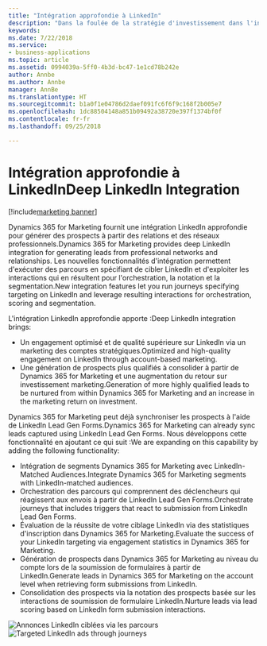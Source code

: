 ```yaml
---
title: "Intégration approfondie à LinkedIn"
description: "Dans la foulée de la stratégie d'investissement dans l'intégration de LinkedIn, Dynamics 365 for Marketing offre une intégration plus étroite pour la génération de prospects à partir des relations et des réseaux professionnels dans LinkedIn."
keywords: 
ms.date: 7/22/2018
ms.service:
- business-applications
ms.topic: article
ms.assetid: 0994039a-5ff0-4b3d-bc47-1e1cd78b242e
author: Annbe
ms.author: Annbe
manager: AnnBe
ms.translationtype: HT
ms.sourcegitcommit: b1a0f1e04786d2daef091fc6f6f9c168f2b005e7
ms.openlocfilehash: 1dc88504148a851b09492a38720e397f1374bf0f
ms.contentlocale: fr-fr
ms.lasthandoff: 09/25/2018

---
```


# <a name="deep-linkedin-integration"></a><span data-ttu-id="75d1d-103">Intégration approfondie à LinkedIn</span><span class="sxs-lookup"><span data-stu-id="75d1d-103">Deep LinkedIn Integration</span></span>

[!include[marketing banner](../../includes/marketing.md)]



<span data-ttu-id="75d1d-104">Dynamics 365 for Marketing fournit une intégration LinkedIn approfondie pour générer des prospects à partir des relations et des réseaux professionnels.</span><span class="sxs-lookup"><span data-stu-id="75d1d-104">Dynamics 365 for Marketing provides deep LinkedIn integration for generating leads from professional networks and relationships.</span></span> <span data-ttu-id="75d1d-105">Les nouvelles fonctionnalités d'intégration permettent d'exécuter des parcours en spécifiant de cibler LinkedIn et d'exploiter les interactions qui en résultent pour l'orchestration, la notation et la segmentation.</span><span class="sxs-lookup"><span data-stu-id="75d1d-105">New integration features let you run journeys specifying targeting on LinkedIn and  leverage resulting interactions for orchestration, scoring and segmentation.</span></span>

<span data-ttu-id="75d1d-106">L'intégration LinkedIn approfondie apporte :</span><span class="sxs-lookup"><span data-stu-id="75d1d-106">Deep LinkedIn integration brings:</span></span>

- <span data-ttu-id="75d1d-107">Un engagement optimisé et de qualité supérieure sur LinkedIn via un marketing des comptes stratégiques.</span><span class="sxs-lookup"><span data-stu-id="75d1d-107">Optimized and high-quality engagement on LinkedIn through account-based marketing.</span></span>
- <span data-ttu-id="75d1d-108">Une génération de prospects plus qualifiés à consolider à partir de Dynamics 365 for Marketing et une augmentation du retour sur investissement marketing.</span><span class="sxs-lookup"><span data-stu-id="75d1d-108">Generation of more highly qualified leads to be nurtured from within Dynamics 365 for Marketing and an increase in the marketing return on investment.</span></span>
 
<span data-ttu-id="75d1d-109">Dynamics 365 for Marketing peut déjà synchroniser les prospects à l'aide de LinkedIn Lead Gen Forms.</span><span class="sxs-lookup"><span data-stu-id="75d1d-109">Dynamics 365 for Marketing can already sync leads captured using LinkedIn Lead Gen Forms.</span></span> <span data-ttu-id="75d1d-110">Nous développons cette fonctionnalité en ajoutant ce qui suit :</span><span class="sxs-lookup"><span data-stu-id="75d1d-110">We are expanding on this capability by adding the following functionality:</span></span>

- <span data-ttu-id="75d1d-111">Intégration de segments Dynamics 365 for Marketing avec LinkedIn-Matched Audiences.</span><span class="sxs-lookup"><span data-stu-id="75d1d-111">Integrate Dynamics 365 for Marketing segments with LinkedIn-matched audiences.</span></span>
- <span data-ttu-id="75d1d-112">Orchestration des parcours qui comprennent des déclencheurs qui réagissent aux envois à partir de LinkedIn Lead Gen Forms.</span><span class="sxs-lookup"><span data-stu-id="75d1d-112">Orchestrate journeys that includes triggers that react to submission from LinkedIn Lead Gen Forms.</span></span>
- <span data-ttu-id="75d1d-113">Évaluation de la réussite de votre ciblage LinkedIn via des statistiques d'inscription dans Dynamics 365 for Marketing.</span><span class="sxs-lookup"><span data-stu-id="75d1d-113">Evaluate the success of your LinkedIn targeting via engagement statistics in Dynamics 365 for Marketing.</span></span>
- <span data-ttu-id="75d1d-114">Génération de prospects dans Dynamics 365 for Marketing au niveau du compte lors de la soumission de formulaires à partir de LinkedIn.</span><span class="sxs-lookup"><span data-stu-id="75d1d-114">Generate leads in Dynamics 365 for Marketing on the account level when retrieving form submissions from LinkedIn.</span></span>
- <span data-ttu-id="75d1d-115">Consolidation des prospects via la notation des prospects basée sur les interactions de soumission de formulaire LinkedIn.</span><span class="sxs-lookup"><span data-stu-id="75d1d-115">Nurture leads via lead scoring based on LinkedIn form submission interactions.</span></span>

<span data-ttu-id="75d1d-116">![Annonces LinkedIn ciblées via les parcours](media/LinkedIn%20Matched%20Audiences.PNG "Annonces LinkedIn ciblées via les parcours")</span><span class="sxs-lookup"><span data-stu-id="75d1d-116">![Targeted LinkedIn ads through journeys](media/LinkedIn%20Matched%20Audiences.PNG "Targeted LinkedIn ads through journeys")</span></span>


<!--
### Who uses this feature
Marketers and marketing managers
### Setup required
Administrators can easily set up and configure the feature in the app settings.
-->

